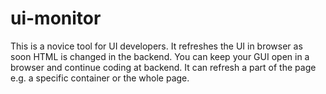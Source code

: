 # ui-monitor
This is a novice tool for UI developers. It refreshes the UI in browser as soon HTML is changed in the backend. You can keep your GUI open in a browser and continue coding at backend. It can refresh a part of the page e.g. a specific container or the whole page.
